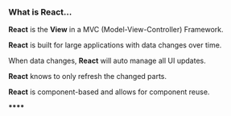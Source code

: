 ### What is React...

**React** is the **View** in a MVC (Model-View-Controller) Framework.

**React** is built for large applications with data changes over time.

When data changes, **React** will auto manage all UI updates.

**React** knows to only refresh the changed parts.

**React** is component-based and allows for component reuse.

__****__
